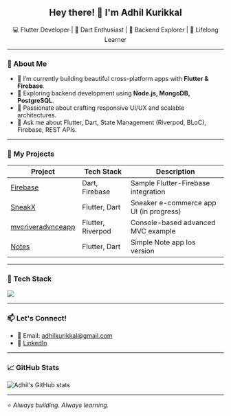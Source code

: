 <h2 align="center">Hey there! 👋 I'm Adhil Kurikkal</h2>

<p align="center">
  💻 Flutter Developer | 🎯 Dart Enthusiast | 🔧 Backend Explorer | 🌱 Lifelong Learner
</p>

---

### 🚀 About Me

- 🔭 I’m currently building beautiful cross-platform apps with **Flutter & Firebase**.
- 🌱 Exploring backend development using **Node.js, MongoDB, PostgreSQL**.
- 🧠 Passionate about crafting responsive UI/UX and scalable architectures.
- 💬 Ask me about Flutter, Dart, State Management (Riverpod, BLoC), Firebase, REST APIs.

---

### 📘 My Projects

| Project | Tech Stack | Description |
|--------|------------|-------------|
| [Firebase](https://github.com/AdhilKurikkal/firebase) | Dart, Firebase | Sample Flutter-Firebase integration |
| [SneakX](https://github.com/AdhilKurikkal/SneakX) | Flutter, Dart | Sneaker e-commerce app UI (in progress) |
| [mvcriveradvnceapp](https://github.com/AdhilKurikkal/mvcriveradvnceapp) |Flutter, Riverpod | Console-based advanced MVC example |
| [Notes](https://github.com/AdhilKurikkal/Notes) | Flutter, Dart| Simple Note app Ios version |

---

### 🧰 Tech Stack

<p>
  <img src="https://skillicons.dev/icons?i=flutter,dart,firebase,git,github,nodejs,mongodb,postgresql,vscode,python,androidstudio,riverpod,bloc" />
</p>

---

### 📫 Let's Connect!

- 📧 Email: [adhilkurikkal@gmail.com](mailto:adhilkurikkal@gmail.com)
- 💼 [LinkedIn](https://www.linkedin.com/in/adhilkurikkal)

---

### 📈 GitHub Stats

![Adhil's GitHub stats](https://github-readme-stats.vercel.app/api?username=AdhilKurikkal&show_icons=true&theme=tokyonight)

---

⭐️ _Always building. Always learning._
